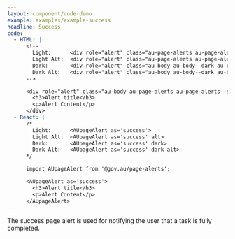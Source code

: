 ```yaml
---
layout: component/code-demo
example: examples/example-success
headline: Success
code:
  - HTML: |
      <!--
        Light:      <div role="alert" class="au-page-alerts au-page-alerts--success">
        Light Alt:  <div role="alert" class="au-page-alerts au-page-alerts--success au-page-alerts--alt">
        Dark:       <div role="alert" class="au-body au-body--dark au-page-alerts au-page-alerts--success au-page-alerts--dark >
        Dark Alt:   <div role="alert" class="au-body au-body--dark au-body--alt au-page-alerts au-page-alerts--success au-page-alerts--dark au-page-alerts--alt">
      -->

      <div role="alert" class="au-body au-page-alerts au-page-alerts--success">
        <h3>Alert title</h3>
        <p>Alert Content</p>
      </div>
  - React: |
      /*
        Light:      <AUpageAlert as='success'>
        Light Alt:  <AUpageAlert as='success' alt>
        Dark:       <AUpageAlert as='success' dark>
        Dark Alt:   <AUpageAlert as='success' dark alt>
      */

      import AUpageAlert from '@gov.au/page-alerts';

      <AUpageAlert as='success'>
        <h3>Alert title</h3>
        <p>Alert Content</p>
      </AUpageAlert>
---
```


The success page alert is used for notifying the user that a task is fully completed.
